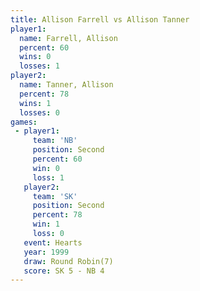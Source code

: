 ```yaml
---
title: Allison Farrell vs Allison Tanner
player1:                
  name: Farrell, Allison
  percent: 60           
  wins: 0               
  losses: 1             
player2:                
  name: Tanner, Allison 
  percent: 78           
  wins: 1               
  losses: 0             
games:
 - player1:          
     team: 'NB'      
     position: Second
     percent: 60     
     win: 0          
     loss: 1         
   player2:          
     team: 'SK'      
     position: Second
     percent: 78     
     win: 1          
     loss: 0         
   event: Hearts       
   year: 1999          
   draw: Round Robin(7)
   score: SK 5 - NB 4  
---
```


